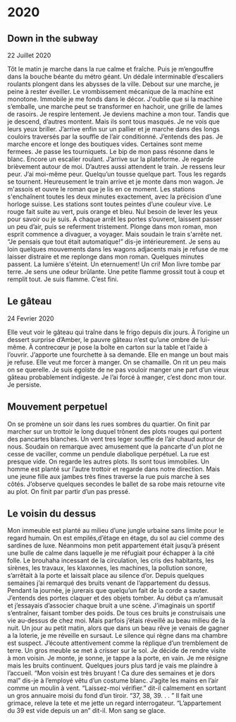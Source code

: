 # 2020


## Down in the subway
22 Juillet 2020

Tôt le matin je marche dans la rue calme et fraîche. Puis je m’engouffre dans la bouche béante du métro géant. Un dédale interminable d’escaliers roulants plongent dans les abysses de la ville. Debout sur une marche, je peine à rester éveiller. Le vrombissement mécanique de la machine est monotone. Immobile je me fonds dans le décor. J'oublie que si la machine s’emballe, une marche peut se transformer en hachoir, une grille de lames de rasoirs. Je respire lentement. Je deviens machine a mon tour. Tandis que je descend, d’autres montent. Mais ils sont tous masqués. Je ne vois que leurs yeux briller. J’arrive enfin sur un pallier et je marche dans des longs couloirs traversés par la souffle de l’air conditionné. J’entends des pas. Je marche encore et longe des boutiques vides. Certaines sont meme fermees. Je passe les tourniquets. Le bip de mon pass résonne dans le blanc. Encore un escalier roulant. J’arrive sur la plateforme. Je regarde brièvement autour de moi.  D’autres aussi attendent le train. Je ressens leur peur. J’ai moi-même peur. Quelqu’un tousse quelque part. Tous les regards se tournent. Heureusement le train arrive et je monte dans mon wagon. Je m'assois et ouvre le roman que je lis en ce moment. Les stations s'enchaînent toutes les deux minutes exactement, avec la précision d’une horloge suisse. Les stations sont toutes peintes d’une couleur vive. Le rouge fait suite au vert, puis orange et bleu. Nul besoin de lever les yeux pour savoir ou je suis. A chaque arrêt les portes s’ouvrent, laissent passer un peu d’air, puis se referment tristement. Plonge dans mon roman, mon esprit commence a divaguer, a voyager. Mais soudain le train s'arrête net. “Je pensais que tout était automatique!” dis-je intérieurement. Je sens au loin quelques mouvements dans les wagons adjacents mais je refuse de me laisser distraire et me replonge dans mon roman. Quelques minutes passent. La lumière s'éteint. Un eternuement! Un cri! Mon livre tombe par terre. Je sens une odeur brûlante. Une petite flamme grossit tout à coup et remplit tout. Je suis flamme. C’est fini.

## Le gâteau 
24 Fevrier 2020

Elle veut voir le gâteau qui traîne dans le frigo depuis dix jours. À l’origine un dessert surprise d’Amber, le pauvre gâteau n’est qu’une ombre de lui-même. À contrecœur je pose la boîte en carton sur la table et l’aide à l’ouvrir. J’apporte une fourchette à sa demande. Elle en mange un bout mais je refuse. Elle veut me forcer à manger. On se chamaille. On rit un peu mais on se querelle. Je suis égoïste de ne pas vouloir manger une part d’un vieux gâteau probablement indigeste. Je l’ai forcé à manger, c’est donc mon tour. Je persiste. 

## Mouvement perpetuel

On se promène un soir dans les rues sombres du quartier. On finit par marcher sur un trottoir le long duquel trônent des plots rouges qui portent des pancartes blanches. Un vent tres leger souffle de l’air chaud autour de nous. Soudain on remarque avec amusement que la pancarte d'un plot ne cesse de vaciller, comme un pendule diabolique perpétuel. La rue est presque vide. On regarde les autres plots. Ils sont tous immobiles. Un homme est planté sur l’autre trottoir et regarde dans notre direction. Mais une jeune fille aux jambes très fines traverse la rue puis marche à ses côtés. J’observe quelques secondes le ballet de sa robe mais retourne vite au plot. On finit par partir d’un pas pressé.

## Le voisin du dessus

Mon immeuble est planté au milieu d’une jungle urbaine sans limite pour le regard humain. On est empilés,d’étage en étage, du sol au ciel comme des sardines de luxe. Néanmoins mon petit appartement était jusqu’à présent une bulle de calme dans laquelle je me réfugiait pour échapper à la cité folle. Le brouhaha incessant de la circulation, les cris des habitants, les sirènes, les travaux, les klaxonnes, les machines, la pollution sonore, s’arrêtait à la porte et laissait place au silence d’or. Depuis quelques semaines j’ai remarqué des bruits venant de l’appartement du dessus. Pendant la journée, je jurerais que quelqu’un fait de la corde a sauter. J’entends des portes claquer et des objets tomber. Au début ça m’amusait et j’essayais d’associer chaque bruit a une scène. J’imaginais un sportif s’entraîner, faisant tomber des poids. De tous ces bruits je construisais une vie au-dessus de chez moi. Mais parfois j’étais réveillé au beau milieu de la nuit. Un jour au petit matin, alors que dans un beau rêve je venais de gagner a la loterie, je me réveille en sursaut. Le silence qui règne dans ma chambre est suspect. J’écoute attentivement comme la réplique d’un tremblement de terre. Un gros meuble se met à crisser sur le sol. Je décide de rendre visite à mon voisin. Je monte, je sonne, je tappe a la porte, en vain. Je me résigne mais les bruits continuent. Quelques jours plus tard je vais me plaindre à l’accueil. “Mon voisin est très bruyant ! Ca dure des semaines et je dors mal” dis-je à l’employé vêtu d’un costume blanc. J’agite les mains en l’air comme un moulin à vent. “Laissez-moi vérifier.” dit-il calmement en sortant un gros annuaire moisi du fond d’un tiroir. “37, 38, 39. . . ” Il fait une grimace, releve la tete et me jette un regard interrogateur. “L’appartement du 39 est vide depuis un an” dit-il. Mon sang se glace.


